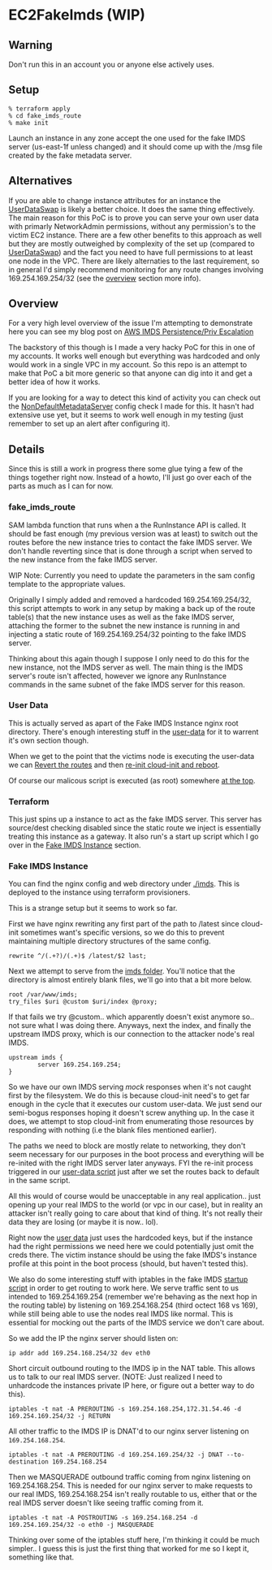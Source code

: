 # EC2FakeImds (WIP)

## Warning
Don't run this in an account you or anyone else actively uses.

## Setup

```
% terraform apply
% cd fake_imds_route
% make init
```

Launch an instance in any zone accept the one used for the fake IMDS server (us-east-1f unless changed) and it should come up with the /msg file created by the fake metadata server.

## Alternatives

If you are able to change instance attributes for an instance the  [UserDataSwap](https://github.com/RyanJarv/UserDataSwap) is likely a better choice. It does the same thing effectively. The main reason for this PoC is to prove you can serve your own user data with primarly NetworkAdmin permissions, without any permission's to the victim EC2 instance. There are a few other benefits to this approach as well but they are mostly outweighed by complexity of the set up (compared to [UserDataSwap](https://github.com/RyanJarv/UserDataSwap)) and the fact you need to have full permissions to at least one node in the VPC. There are likely alternaties to the last requirement, so in general I'd simply recommend monitoring for any route changes involving 169.254.169.254/32 (see the [overview](#Overview) section more info).

## Overview

For a very high level overview of the issue I'm attempting to demonstrate here you can see my blog post on [AWS IMDS Persistence/Priv Escalation](https://blog.ryanjarv.sh/2020/10/19/imds-persistence.html)

The backstory of this though is I made a very hacky PoC for this in one of my accounts. It works well enough but everything was hardcoded and only would work in a single VPC in my account. So this repo is an attempt to make that PoC a bit more generic so that anyone can dig into it and get a better idea of how it works.

If you are looking for a way to detect this kind of activity you can check out the [NonDefaultMetadataServer](https://github.com/RyanJarv/awsconfig#nondefaultmetadataserverg) config check I made for this. It hasn't had extensive use yet, but it seems to work well enough in my testing (just remember to set up an alert after configuring it).

## Details

Since this is still a work in progress there some glue tying a few of the things together right now. Instead of a howto, I'll just go over each of the parts as much as I can for now.

### fake_imds_route

SAM lambda function that runs when a the RunInstance API is called. It should be fast enough (my previous version was at least) to switch out the routes before the new instance tries to contact the fake IMDS server. We don't handle reverting since that is done through a script when served to the new instance from the fake IMDS server.

WIP Note: Currently you need to update the parameters in the sam config template to the appropriate values.

Originally I simply added and removed a hardcoded 169.254.169.254/32, this script attempts to work in any setup by making a back up of the route table(s) that the new instance uses as well as the fake IMDS server, attaching the former to the subnet the new instance is running in and injecting a static route of 169.254.169.254/32 pointing to the fake IMDS server.

Thinking about this again though I suppose I only need to do this for the new instance, not the IMDS server as well. The main thing is the IMDS server's route isn't affected, however we ignore any RunInstance commands in the same subnet of the fake IMDS server for this reason.

### User Data

This is actually served as apart of the Fake IMDS Instance nginx root directory. There's enough interesting stuff in the [user-data](https://github.com/RyanJarv/EC2FakeImds/blob/main/files/imds/latest/user-data) for it to warrent it's own section though.

When we get to the point that the victims node is executing the user-data we can [Revert the routes](https://github.com/RyanJarv/EC2FakeImds/blob/main/files/imds/latest/user-data#L9) and then [re-init cloud-init and reboot](https://github.com/RyanJarv/EC2FakeImds/blob/main/files/imds/latest/user-data#L39).

Of course our malicous script is executed (as root) somewhere [at the top](https://github.com/RyanJarv/EC2FakeImds/blob/main/files/imds/latest/user-data#L4).


### Terraform

This just spins up a instance to act as the fake IMDS server. This server has source/dest checking disabled since the static route we inject is essentially treating this instance as a gateway. It also run's a start up script which I go over in the [Fake IMDS Instance](#Fake-IMDS-Instance) section.

### Fake IMDS Instance

You can find the nginx config and web directory under [./imds](https://github.com/RyanJarv/EC2FakeImds/tree/main/files/imds). This is deployed to the instance using terraform provisioners.

This is a strange setup but it seems to work so far.

First we have nginx rewriting any first part of the path to /latest since cloud-init sometimes want's specific versions, so we do this to prevent maintaining multiple directory structures of the same config.

```
rewrite ^/(.+?)/(.+)$ /latest/$2 last;
```

Next we attempt to serve from the [imds folder](https://github.com/RyanJarv/EC2FakeImds/tree/main/files/imds). You'll notice that the directory is almost entirely blank files, we'll go into that a bit more below.

```
root /var/www/imds;
try_files $uri @custom $uri/index @proxy;
```

If that fails we try @custom.. which apparently doesn't exist anymore so.. not sure what I was doing there. Anyways, next the index, and finally the upstream IMDS proxy, which is our connection to the attacker node's real IMDS.

```
upstream imds {
        server 169.254.169.254;
}
```

So we have our own IMDS serving *mock* responses when it's not caught first by the filesystem. We do this is because cloud-init need's to get far enough in the cycle that it executes our custom user-data. We just send our semi-bogus responses hoping it doesn't screw anything up. In the case it does, we attempt to stop cloud-init from enumerating those resources by responding with nothing (i.e the blank files mentioned earlier).

The paths we need to block are mostly relate to networking, they don't seem necessary for our purposes in the boot process and everything will be re-inited with the right IMDS server later anyways. FYI the re-init process triggered in our [user-data script](https://github.com/RyanJarv/EC2FakeImds/blob/main/files/imds/latest/user-data#L39) just after we set the routes back to default in the same script.

All this would of course would be unacceptable in any real application.. just opening up your real IMDS to the world (or vpc in our case), but in reality an attacker isn't really going to care about that kind of thing. It's not really their data they are losing (or maybe it is now.. lol).

Right now the [user data](https://github.com/RyanJarv/EC2FakeImds/blob/main/files/imds/latest/user-data) just uses the hardcoded keys, but if the instance had the right permissions we need here we could potentially just omit the creds there. The victim instance should be using the fake IMDS's instance profile at this point in the boot process (should, but haven't tested this).

We also do some interesting stuff with iptables in the fake IMDS [startup script](https://github.com/RyanJarv/EC2FakeImds/blob/scripts/nginx-imds.conf) in order to get routing to work here. We serve traffic sent to us intended to 169.254.169.254 (remember we're behaving as the next hop in the routing table) by listening on 169.254.168.254 (third octect 168 vs 169), while still being able to use the nodes real IMDS like normal. This is essential for mocking out the parts of the IMDS service we don't care about.

So we add the IP the nginx server should listen on:
```
ip addr add 169.254.168.254/32 dev eth0
```

Short circuit outbound routing to the IMDS ip in the NAT table. This allows us to talk to our real IMDS server. (NOTE: Just realized I need to unhardcode the instances private IP here, or figure out a better way to do this).
```
iptables -t nat -A PREROUTING -s 169.254.168.254,172.31.54.46 -d 169.254.169.254/32 -j RETURN
```

All other traffic to the IMDS IP is DNAT'd to our nginx server listening on `169.254.168.254`.
```
iptables -t nat -A PREROUTING -d 169.254.169.254/32 -j DNAT --to-destination 169.254.168.254
```

Then we MASQUERADE outbound traffic coming from nginx listening on 169.254.168.254. This is needed for our nginx server to make requests to our real IMDS, 169.254.168.254 isn't really routable to us, either that or the real IMDS server doesn't like seeing traffic coming from it.
```
iptables -t nat -A POSTROUTING -s 169.254.168.254 -d 169.254.169.254/32 -o eth0 -j MASQUERADE
```

Thinking over some of the iptables stuff here, I'm thinking it could be much simpler.. I guess this is just the first thing that worked for me so I kept it, something like that.
 

